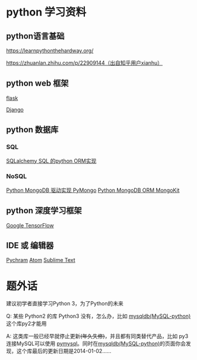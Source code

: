 # python 学习资料
## python语言基础
https://learnpythonthehardway.org/

https://zhuanlan.zhihu.com/p/22909144（出自知乎用户xianhu）

## python web 框架
[flask](http://flask.pocoo.org/docs/0.11/)

[Django](https://www.djangoproject.com/)

## python 数据库
### SQL
[SQLalchemy SQL 的python ORM实现](http://docs.sqlalchemy.org/en/rel_1_1/)
### NoSQL 
[Python MongoDB 驱动实现 PyMongo](http://api.mongodb.com/python/current/)
[Python MongoDB ORM MongoKit](https://github.com/TaylorHere/mongokit)

## python 深度学习框架
[Google TensorFlow](http://www.tensorfly.cn/tfdoc/get_started/introduction.html)

## IDE 或 编辑器
[Pychram](https://www.jetbrains.com/pycharm/)
[Atom](https://atom.io/)
[Sublime Text](http://www.sublimetext.com)


# 题外话

建议初学者直接学习Python 3，为了Python的未来

Q: 某些 Python2 的库 Python3 没有，怎么办，比如 [mysqldb(MySQL-python)](https://pypi.python.org/pypi/MySQL-python/1.2.5) 这个库py2才能用

A: 这类库一般已经早就停止更新~~(年久失修)~~，并且都有同类替代产品，比如 py3 连接MySQL可以使用 [pymysql](https://pypi.python.org/pypi/PyMySQL)。同时在[mysqldb(MySQL-python)](https://pypi.python.org/pypi/MySQL-python/1.2.5)的页面你会发现，这个库最后的更新日期是2014-01-02……
